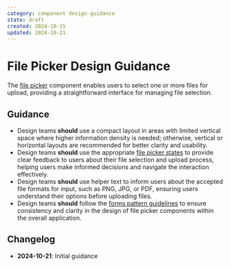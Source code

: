 ```yaml
---
category: component design guidance
state: draft
created: 2024-10-15
updated: 2024-10-21
---
```


# File Picker Design Guidance

The [file picker](https://clarity.design/documentation/file-picker) component enables users to select one or more files for upload, providing a straightforward interface for managing file selection.

## Guidance

- Design teams **should** use a compact layout in areas with limited vertical space where higher information density is needed; otherwise, vertical or horizontal layouts are recommended for better clarity and usability.
- Design teams **should** use the appropriate [file picker states](https://clarity.design/documentation/file-picker#states) to provide clear feedback to users about their file selection and upload process, helping users make informed decisions and navigate the interaction effectively.
- Design teams **should** use helper text to inform users about the accepted file formats for input, such as PNG, JPG, or PDF, ensuring users understand their options before uploading files.
- Design teams **should** follow the [forms pattern guidelines](https://clarity.design/documentation/forms) to ensure consistency and clarity in the design of file picker components within the overall application.

## Changelog

- **2024-10-21**: Initial guidance
